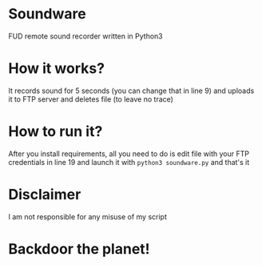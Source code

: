 # Soundware
FUD remote sound recorder written in Python3

# How it works?

It records sound for 5 seconds (you can change that in line 9) and uploads it to FTP server and deletes file (to leave no trace)

# How to run it?

After you install requirements, all you need to do is edit file with your FTP credentials in line 19 and launch it with `python3 soundware.py` and that's it

# Disclaimer

I am not responsible for any misuse of my script

# Backdoor the planet!
